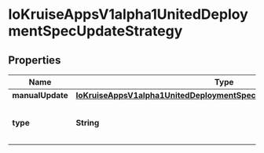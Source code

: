 
# IoKruiseAppsV1alpha1UnitedDeploymentSpecUpdateStrategy

## Properties
Name | Type | Description | Notes
------------ | ------------- | ------------- | -------------
**manualUpdate** | [**IoKruiseAppsV1alpha1UnitedDeploymentSpecUpdateStrategyManualUpdate**](IoKruiseAppsV1alpha1UnitedDeploymentSpecUpdateStrategyManualUpdate.md) |  |  [optional]
**type** | **String** | Type of UnitedDeployment update strategy. Default is Manual. |  [optional]



